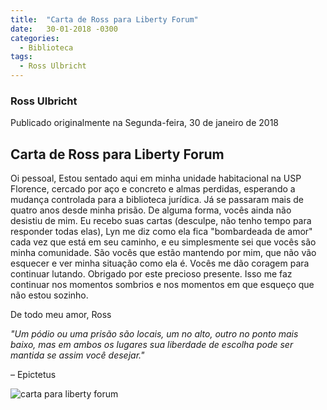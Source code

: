 ```yaml
---
title:  "Carta de Ross para Liberty Forum"
date:   30-01-2018 -0300
categories:
  - Biblioteca
tags:
  - Ross Ulbricht
---
```


### Ross Ulbricht

Publicado originalmente na Segunda-feira, 30 de janeiro de 2018

## Carta de Ross para Liberty Forum

Oi pessoal,
Estou sentado aqui em minha unidade habitacional na USP Florence, cercado por aço e concreto e almas perdidas, esperando a mudança controlada para a biblioteca jurídica. Já se passaram mais de quatro anos desde minha prisão. De alguma forma, vocês ainda não desistiu de mim. Eu recebo suas cartas (desculpe, não tenho tempo para responder todas elas), Lyn me diz como ela fica "bombardeada de amor" cada vez que está em seu caminho, e eu simplesmente sei que vocês são minha comunidade. São vocês que estão mantendo por mim, que não vão esquecer e ver minha situação como ela é.
Vocês me dão coragem para continuar lutando. Obrigado por este precioso presente. Isso me faz continuar nos momentos sombrios e nos momentos em que esqueço que não estou sozinho.

De todo meu amor,
Ross

_"Um pódio ou uma prisão são locais, um no alto, outro no ponto mais baixo, mas em ambos os lugares sua liberdade de escolha pode ser mantida se assim você desejar."_

– Epictetus

![carta para liberty forum](/_pages/img/Liberty_Forum_letter_2018.jpg)